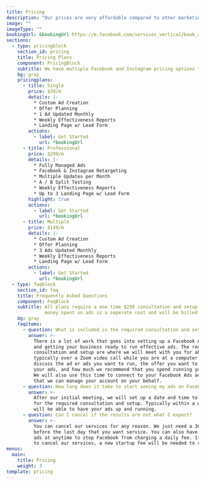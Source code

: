 ```yaml
---
title: Pricing
description: "Our prices are very affordable compared to other marketing companies."
image: ""
imageType: ""
bookingUrl: &bookingUrl https://m.facebook.com/services_vertical/book_appointment/?page_id=1042711662596982&referrer=primary_cta&referrer_surface=page
sections:
  - type: pricingblock
    section_id: pricing
    title: Pricing Plans
    component: PricingBlock
    subtitle: We have multiple Facebook and Instagram pricing options to fit growing business and well established organizations that just need some help.
    bg: gray
    pricingplans:
      - title: Single
        price: $39/m
        details: |-
          * Custom Ad Creation
          * Offer Planning
          * 1 Ad Updated Monthly
          * Weekly Effectiveness Reports
          * Landing Page w/ Lead Form
        actions:
          - label: Get Started
            url: *bookingUrl
      - title: Professional
        price: $299/m
        details: |-
          * Fully Managed Ads
          * Facebook & Instagram Retargeting
          * Multiple Updates per Month
          * A / B Split Testing
          * Weekly Effectiveness Reports
          * Up to 3 Landing Page w/ Lead Form          
        highlight: true
        actions:
          - label: Get Started
            url: *bookingUrl
      - title: Multiple
        price: $149/m
        details: |-
          * Custom Ad Creation
          * Offer Planning
          * 3 Ads Updated Monthly
          * Weekly Effectiveness Reports
          * Landing Page w/ Lead Form
        actions:
          - label: Get Started
            url: *bookingUrl
  - type: faqblock
    section_id: faq
    title: Frequently Asked Questions
    component: FaqBlock
    subtitle: All plans require a one time $299 consultation and setup. The amount of
              money spent on ads is a seperate cost and will be billed through Facebook.
    bg: gray
    faqitems:
      - question: What is included in the required consultation and setup?
        answer: >-
          There is a lot of work that goes into setting up a Facebook Ads account
          and getting your business ready to run effective ads. The required
          consultation and setup are where we will meet with you for about an hour,
          typically over a Zoom video call while you are at a computer. We will
          discuss the ad or ads you want to run, the offer you want to give in
          your ads, and how much we recommend that you spend running your ads.
          We will also use this time to connect to your Facebook Ads account so
          that we can manage your account on your behalf.
      - question: How long does it take to start seeing my ads on Facebook and Instagram?
        answer: >-
          After our initial meeting, we will set up a date and time to meet again
          for the required consultation and setup. Typically within a week, we
          will be able to have your ads up and running.
      - question: Can I cancel if the results are not what I expect?
        answer: >-
          You can cancel our services for any reason. We just need a 30 day notice
          before the last day that you want service. You can also have us pause the
          ads at anytime to stop Facebook from charging a daily fee. If you decide
          to cancel our services, a new startup fee will be needed to restart ad services.
menus:
  main:
    title: Pricing
    weight: 3
template: pricing
---
```


